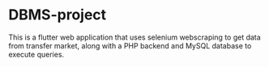 # DBMS-project
This is a flutter web application that uses selenium webscraping to get data from transfer market, along with a PHP backend and MySQL database to execute queries.
